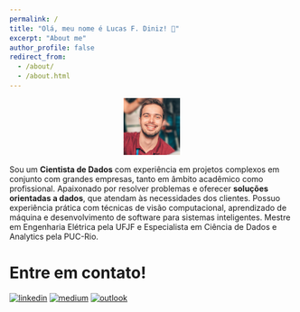 ```yaml
---
permalink: /
title: "Olá, meu nome é Lucas F. Diniz! 👋"
excerpt: "About me"
author_profile: false
redirect_from: 
  - /about/
  - /about.html
---
```


<p align="center">
  <img src="/images/profile.png" alt="Your Image Alt Text" style="width: 20%;">
</p>

Sou um **Cientista de Dados** com experiência em projetos complexos em conjunto com grandes empresas, tanto em âmbito acadêmico como profissional. Apaixonado por resolver problemas e oferecer **soluções orientadas a dados**, que atendam às necessidades dos clientes. Possuo experiência prática com técnicas de visão computacional, aprendizado de máquina e desenvolvimento de software para sistemas inteligentes. Mestre em Engenharia Elétrica pela UFJF e Especialista em Ciência de Dados e Analytics pela PUC-Rio.

Entre em contato!
======

[![linkedin](https://github.com/lcfdiniz/lcfdiniz/blob/main/images/linkedin.png (LinkedIn))][1]
[![medium](https://github.com/lcfdiniz/lcfdiniz/blob/main/images/medium.png (Medium))][2]
[![outlook](https://github.com/lcfdiniz/lcfdiniz/blob/main/images/outlook.png (Outlook))][3]

[1]: https://www.linkedin.com/in/lcfdiniz
[2]: https://medium.com/@lcfdiniz
[3]: mailto:lcfdiniz@outlook.com

